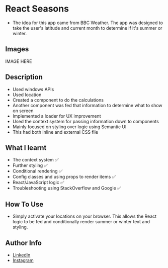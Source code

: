 # React Seasons

- The idea for this app came from BBC Weather. The app was designed to take the user's latitude and current month to determine if it's summer or winter. 
## Images

IMAGE HERE
## Description

- Used windows APIs
- Used location
- Created a component to do the calculations
- Another component was fed that information to determine what to show on screen
- Implemented a loader for UX improvement
- Used the context system for passing information down to components
- Mainly focused on styling over logic using Semantic UI
- This had both inline and external CSS file

## What I learnt

- The context system ✅
- Further styling ✅
- Conditional rendering ✅
- Config classes and using props to render items ✅
- React/JavaScript logic ✅
- Troubleshooting using StackOverflow and Google ✅

## How To Use

- Simply activate your locations on your browser. This allows the React logic to be fed and conditionally render summer or winter text and styling. 

## Author Info

- [LinkedIn](https://www.linkedin.com/in/dhruv50ae/)
- [Instagram](https://www.instagram.com/frostascode/)
